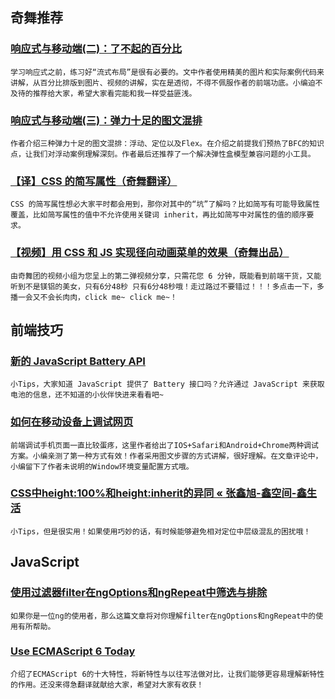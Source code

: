 
## 奇舞推荐

### [响应式与移动端(二)：了不起的百分比](http://www.codingserf.com/index.php/2014/08/responsive-and-mobile-2/)

    学习响应式之前，练习好“流式布局”是很有必要的。文中作者使用精美的图片和实际案例代码来讲解，从百分比排版到图片、视频的讲解，实在是透彻，不得不佩服作者的前端功底。小编迫不及待的推荐给大家，希望大家看完能和我一样受益匪浅。

### [响应式与移动端(三)：弹力十足的图文混排](http://www.codingserf.com/index.php/2014/08/responsive-and-mobile-3/)

    作者介绍三种弹力十足的图文混排：浮动、定位以及Flex。在介绍之前提我们预热了BFC的知识点，让我们对浮动案例理解深刻。作者最后还推荐了一个解决弹性盒模型兼容问题的小工具。

### [【译】CSS 的简写属性（奇舞翻译）](https://developer.mozilla.org/zh-CN/docs/Web/CSS/Shorthand_properties)

    CSS 的简写属性想必大家平时都会用到，那你对其中的“坑”了解吗？比如简写有可能导致属性覆盖，比如简写属性的值中不允许使用关键词 inherit，再比如简写中对属性的值的顺序要求。

### [【视频】用 CSS 和 JS 实现径向动画菜单的效果（奇舞出品）](http://www.75team.com/archives/851)

    由奇舞团的视频小组为您呈上的第二弹视频分享，只需花您 6 分钟，既能看到前端干货，又能听到不是镁铝的美女，只有6分48秒 只有6分48秒哦！走过路过不要错过！！！多点击一下，多播一会又不会长肉肉，click me~ click me~！

## 前端技巧

### [新的 JavaScript Battery API](http://cssha.com/battery/)

    小Tips，大家知道 JavaScript 提供了 Battery 接口吗？允许通过 JavaScript 来获取电池的信息，还不知道的小伙伴快进来看看吧~

### [如何在移动设备上调试网页](http://www.codingserf.com/index.php/2014/05/debug-on-devices/)

    前端调试手机页面一直比较蛋疼，这里作者给出了IOS+Safari和Android+Chrome两种调试方案。小编亲测了第一种方式有效！作者采用图文步骤的方式讲解，很好理解。在文章评论中，小编留下了作者未说明的Window环境变量配置方式哦。

### [CSS中height:100%和height:inherit的异同 « 张鑫旭-鑫空间-鑫生活](http://www.zhangxinxu.com/wordpress/2015/02/different-height-100-height-inherit/)

    小Tips，但是很实用！如果使用巧妙的话，有时候能够避免相对定位中层级混乱的困扰哦！

## JavaScript

### [使用过滤器filter在ngOptions和ngRepeat中筛选与排除](http://chensd.com/2015-03/AngularJS-ngOptions-ngRepeat-filter-exclude-and-screen.html)

    如果你是一位ng的使用者，那么这篇文章将对你理解filter在ngOptions和ngRepeat中的使用有所帮助。

### [Use ECMAScript 6 Today](http://code.tutsplus.com/articles/use-ecmascript-6-today--net-31582)

    介绍了ECMAScript 6的十大特性，将新特性与以往写法做对比，让我们能够更容易理解新特性的作用。还没来得急翻译就献给大家，希望对大家有收获！
